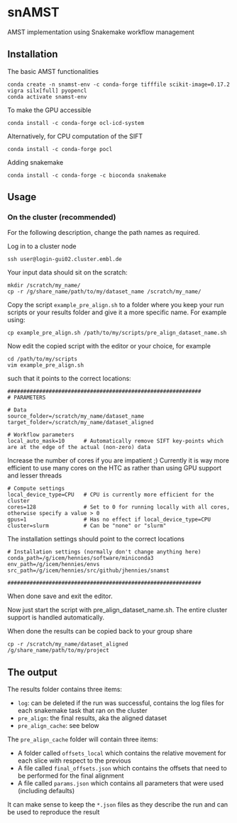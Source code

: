 # snAMST
AMST implementation using Snakemake workflow management

## Installation

The basic AMST functionalities 

    conda create -n snamst-env -c conda-forge tifffile scikit-image=0.17.2 vigra silx[full] pyopencl
    conda activate snamst-env

To make the GPU accessible

    conda install -c conda-forge ocl-icd-system

Alternatively, for CPU computation of the SIFT

    conda install -c conda-forge pocl

Adding snakemake

    conda install -c conda-forge -c bioconda snakemake

## Usage

### On the cluster (recommended)

For the following description, change the path names as required.

Log in to a cluster node

    ssh user@login-gui02.cluster.embl.de

Your input data should sit on the scratch:

    mkdir /scratch/my_name/
    cp -r /g/share_name/path/to/my/dataset_name /scratch/my_name/

Copy the script ```example_pre_align.sh``` to a folder where you keep your run scripts or your results folder
and give it a more specific name. 
For example using:

    cp example_pre_align.sh /path/to/my/scripts/pre_align_dataset_name.sh

Now edit the copied script with the editor or your choice, for example

    cd /path/to/my/scripts
    vim example_pre_align.sh

such that it points to the correct locations:

    #############################################################
    # PARAMETERS
    
    # Data
    source_folder=/scratch/my_name/dataset_name
    target_folder=/scratch/my_name/dataset_aligned
    
    # Workflow parameters
    local_auto_mask=10      # Automatically remove SIFT key-points which are at the edge of the actual (non-zero) data

Increase the number of cores if you are impatient ;) Currently it is way more efficient to use many cores on the HTC as
rather than using GPU support and lesser threads

    # Compute settings
    local_device_type=CPU   # CPU is currently more efficient for the cluster
    cores=128               # Set to 0 for running locally with all cores, otherwise specify a value > 0
    gpus=1                  # Has no effect if local_device_type=CPU
    cluster=slurm           # Can be "none" or "slurm"

The installation settings should point to the correct locations

    # Installation settings (normally don't change anything here)
    conda_path=/g/icem/hennies/software/miniconda3
    env_path=/g/icem/hennies/envs
    src_path=/g/icem/hennies/src/github/jhennies/snamst
    
    #############################################################

When done save and exit the editor.

Now just start the script with pre_align_dataset_name.sh. The entire cluster support is handled automatically. 

When done the results can be copied back to your group share 

    cp -r /scratch/my_name/dataset_aligned /g/share_name/path/to/my/project

## The output

The results folder contains three items:

 - ```log```: can be deleted if the run was successful, contains the log files for each snakemake task that ran on the cluster
 - ```pre_align```: the final results, aka the aligned dataset
 - ```pre_align_cache```: see below

The ```pre_align_cache``` folder will contain three items:

 - A folder called ```offsets_local``` which contains the relative movement for each slice with respect to the previous
 - A file called ```final_offsets.json``` which contains the offsets that need to be performed for the final alignment
 - A file called ```params.json``` which contains all parameters that were used (including defaults)

It can make sense to keep the ```*.json``` files as they describe the run and can be used to reproduce the result
